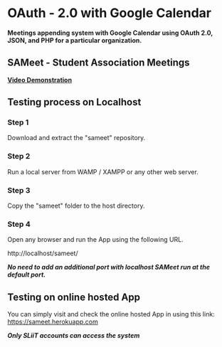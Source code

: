 # OAuth - 2.0 with Google Calendar

**Meetings appending system with Google Calendar using OAuth 2.0, JSON, and PHP for a particular organization.**

## SAMeet - Student Association Meetings

**[Video Demonstration](https://www.youtube.com/watch?v=hwU6c1-tAfU)**

## Testing process on Localhost

### Step 1
Download and extract the "sameet" repository.

### Step 2
Run a local server from WAMP / XAMPP or any other web server.

### Step 3
Copy the "sameet" folder to the host directory.

### Step 4
Open any browser and run the App using the following URL.

http://localhost/sameet/

***No need to add an additional port with localhost SAMeet run at the default port.***

## Testing on online hosted App

You can simply visit and check the online hosted App in using this link: https://sameet.herokuapp.com

***Only SLiiT accounts can access the system***